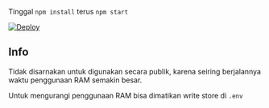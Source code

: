 Tinggal `npm install` terus `npm start`


[![Deploy](https://www.herokucdn.com/deploy/button.svg)](https://heroku.com/deploy?template=https://github.com/Kiminonawa702/Taylor-V2.git)


## Info

Tidak disarnakan untuk digunakan secara publik, karena seiring berjalannya waktu penggunaan RAM semakin besar.

Untuk mengurangi penggunaan RAM bisa dimatikan write store di `.env`

